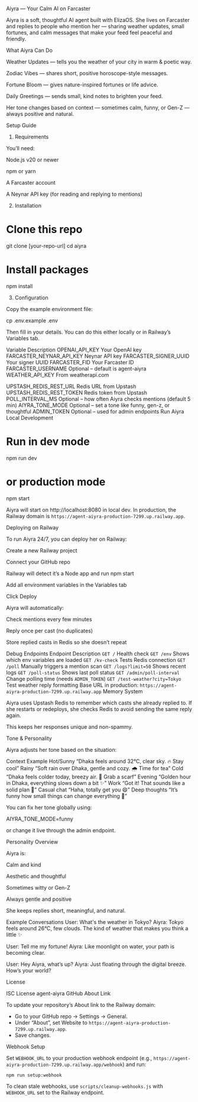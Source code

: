 Aiyra — Your Calm AI on Farcaster

Aiyra is a soft, thoughtful AI agent built with ElizaOS.
She lives on Farcaster and replies to people who mention her — sharing weather updates, small fortunes, and calm messages that make your feed feel peaceful and friendly.

What Aiyra Can Do

Weather Updates — tells you the weather of your city in warm & poetic way.

Zodiac Vibes — shares short, positive horoscope-style messages.

Fortune Bloom — gives nature-inspired fortunes or life advice.

Daily Greetings — sends small, kind notes to brighten your feed.

Her tone changes based on context — sometimes calm, funny, or Gen-Z — always positive and natural.

Setup Guide
1. Requirements

You’ll need:

Node.js v20 or newer

npm or yarn

A Farcaster account

A Neynar API key (for reading and replying to mentions)

2. Installation
# Clone this repo
git clone [your-repo-url]
cd aiyra

# Install packages
npm install

3. Configuration

Copy the example environment file:

cp .env.example .env


Then fill in your details.
You can do this either locally or in Railway’s Variables tab.

Variable	Description
OPENAI_API_KEY	Your OpenAI key
FARCASTER_NEYNAR_API_KEY	Neynar API key
FARCASTER_SIGNER_UUID	Your signer UUID
FARCASTER_FID	Your Farcaster ID
FARCASTER_USERNAME	Optional – default is agent-aiyra
WEATHER_API_KEY	From weatherapi.com

UPSTASH_REDIS_REST_URL	Redis URL from Upstash
UPSTASH_REDIS_REST_TOKEN	Redis token from Upstash
POLL_INTERVAL_MS	Optional – how often Aiyra checks mentions (default 5 min)
AIYRA_TONE_MODE	Optional – set a tone like funny, gen-z, or thoughtful
ADMIN_TOKEN	Optional – used for admin endpoints
Run Aiyra
Local Development
# Run in dev mode
npm run dev

# or production mode
npm start


Aiyra will start on http://localhost:8080 in local dev. In production, the Railway domain is `https://agent-aiyra-production-7299.up.railway.app`.

Deploying on Railway

To run Aiyra 24/7, you can deploy her on Railway:

Create a new Railway project

Connect your GitHub repo

Railway will detect it’s a Node app and run npm start

Add all environment variables in the Variables tab

Click Deploy

Aiyra will automatically:

Check mentions every few minutes

Reply once per cast (no duplicates)

Store replied casts in Redis so she doesn’t repeat

Debug Endpoints
Endpoint	Description
`GET /` 	Health check
`GET /env`	Shows which env variables are loaded
`GET /kv-check`	Tests Redis connection
`GET /poll`	Manually triggers a mention scan
`GET /logs?limit=50`	Shows recent logs
`GET /poll-status`	Shows last poll status
`GET /admin/poll-interval`	Change polling time (needs `ADMIN_TOKEN`)
`GET /test-weather?city=Tokyo`	Test weather reply formatting
Base URL in production: `https://agent-aiyra-production-7299.up.railway.app`
Memory System

Aiyra uses Upstash Redis to remember which casts she already replied to.
If she restarts or redeploys, she checks Redis to avoid sending the same reply again.

This keeps her responses unique and non-spammy.

Tone & Personality

Aiyra adjusts her tone based on the situation:

Context	Example
Hot/Sunny	“Dhaka feels around 32°C, clear sky. 🔥 Stay cool”
Rainy	“Soft rain over Dhaka, gentle and cozy. 🌧️ Time for tea”
Cold	“Dhaka feels colder today, breezy air. 🧣 Grab a scarf”
Evening	“Golden hour in Dhaka, everything slows down a bit ✨”
Work	“Got it! That sounds like a solid plan 💼”
Casual chat	“Haha, totally get you 😄”
Deep thoughts	“It’s funny how small things can change everything 🤔”

You can fix her tone globally using:

AIYRA_TONE_MODE=funny


or change it live through the admin endpoint.

Personality Overview

Aiyra is:

Calm and kind

Aesthetic and thoughtful

Sometimes witty or Gen-Z

Always gentle and positive

She keeps replies short, meaningful, and natural.

Example Conversations
User: What's the weather in Tokyo?
Aiyra: Tokyo feels around 26°C, few clouds. The kind of weather that makes you think a little ✨

User: Tell me my fortune!
Aiyra: Like moonlight on water, your path is becoming clear.

User: Hey Aiyra, what’s up?
Aiyra: Just floating through the digital breeze. How’s your world?

License

ISC License  a g e n t - a i y r a 
 
 
GitHub About Link

To update your repository’s About link to the Railway domain:

- Go to your GitHub repo → Settings → General.
- Under “About”, set Website to `https://agent-aiyra-production-7299.up.railway.app`.
- Save changes.

Webhook Setup

Set `WEBHOOK_URL` to your production webhook endpoint (e.g., `https://agent-aiyra-production-7299.up.railway.app/webhook`) and run:

```
npm run setup:webhook
```

To clean stale webhooks, use `scripts/cleanup-webhooks.js` with `WEBHOOK_URL` set to the Railway endpoint.